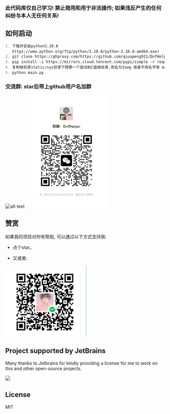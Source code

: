 ### 此代码库仅自己学习! 禁止商用和用于非法操作; 如果违反产生的任何纠纷与本人无任何关系!

## 如何启动

```markdown
1. 下载并安装python3.10.8
   https://www.python.org/ftp/python/3.10.8/python-3.10.8-amd64.exe)
2. git clone https://ghproxy.com/https://github.com/qiuapeng921/DnfHelper-Python.git
3. pip install -i https://mirrors.cloud.tencent.com/pypi/simple -r requirements.txt
4. 复制根目录static/sys目录下随便一个驱动到C盘根目录,改名为3swg 或者不改名字改 main.py init_driver("驱动名字")
5. python main.py
```

### 交流群: star后带上github用户名加群

<img src="https://ghproxy.com/https://raw.githubusercontent.com/qiuapeng921/DnfHelper-Python/master/static/qq.png" alt="alt text" width="400" height="500">
<img src="static/weGroup.jpg" width="256px;" >

## 赞赏

如果我的项目对你有帮助, 可以通过以下方式支持我:

- 点个star。

- 又或者:

 <img src="static/wePay.png" width="256px;" >

## Project supported by JetBrains

Many thanks to Jetbrains for kindly providing a license for me to work on this and other open-source projects.

[![](https://resources.jetbrains.com/storage/products/company/brand/logos/jb_beam.svg)](https://www.jetbrains.com/?from=https://github.com/overtrue)

## License

MIT
